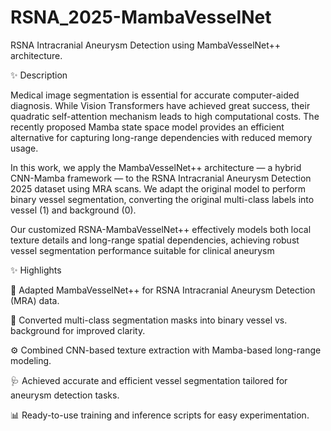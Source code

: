 # RSNA_2025-MambaVesselNet
RSNA Intracranial Aneurysm Detection using MambaVesselNet++ architecture.

✨ Description

Medical image segmentation is essential for accurate computer-aided diagnosis. While Vision Transformers have achieved great success, their quadratic self-attention mechanism leads to high computational costs. The recently proposed Mamba state space model provides an efficient alternative for capturing long-range dependencies with reduced memory usage.

In this work, we apply the MambaVesselNet++ architecture — a hybrid CNN-Mamba framework — to the RSNA Intracranial Aneurysm Detection 2025
dataset using MRA scans. We adapt the original model to perform binary vessel segmentation, converting the original multi-class labels into vessel (1) and background (0).

Our customized RSNA-MambaVesselNet++ effectively models both local texture details and long-range spatial dependencies, achieving robust vessel segmentation performance suitable for clinical aneurysm

✨ Highlights

🚀 Adapted MambaVesselNet++ for RSNA Intracranial Aneurysm Detection (MRA) data.

🧩 Converted multi-class segmentation masks into binary vessel vs. background for improved clarity.

⚙️ Combined CNN-based texture extraction with Mamba-based long-range modeling.

🩺 Achieved accurate and efficient vessel segmentation tailored for aneurysm detection tasks.

📊 Ready-to-use training and inference scripts for easy experimentation.
